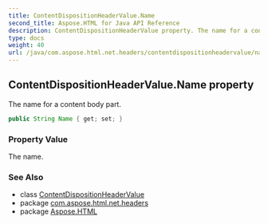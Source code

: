 ```yaml
---
title: ContentDispositionHeaderValue.Name
second_title: Aspose.HTML for Java API Reference
description: ContentDispositionHeaderValue property. The name for a content body part
type: docs
weight: 40
url: /java/com.aspose.html.net.headers/contentdispositionheadervalue/name/
---
```

## ContentDispositionHeaderValue.Name property

The name for a content body part.

```java
public String Name { get; set; }
```

### Property Value

The name.

### See Also

* class [ContentDispositionHeaderValue](../)
* package [com.aspose.html.net.headers](../../contentdispositionheadervalue/)
* package [Aspose.HTML](../../../)
